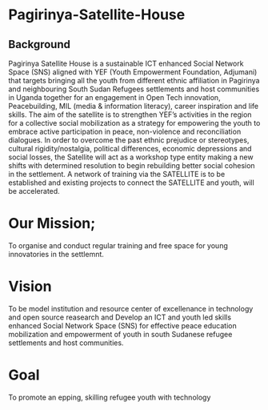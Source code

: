 # Pagirinya-Satellite-House
## Background
Pagirinya Satellite House is a sustainable ICT enhanced Social Network Space (SNS) aligned with YEF (Youth Empowerment Foundation, Adjumani) that targets bringing all the youth from different ethnic affiliation in Pagirinya and neighbouring South Sudan Refugees settlements and host communities in Uganda together for an engagement in Open Tech innovation, Peacebuilding, MIL (media & information literacy), career inspiration and life skills. The aim of the satellite is to strengthen YEF’s activities in the region for a collective social mobilization as a strategy for empowering the youth to embrace active participation in peace, non-violence and reconciliation dialogues. In order to overcome the past ethnic prejudice or stereotypes, cultural rigidity/nostalgia, political differences, economic depressions and social losses, the Satellite will act as a workshop type entity making a new shifts with determined resolution to begin rebuilding better social cohesion in the settlement. A network of training via the SATELLITE is to be established and existing projects to connect the SATELLITE and youth, will be accelerated.


# Our Mission;
To organise and conduct regular training and free space for young innovatories in the settlemnt.

# Vision
To be model institution and resource center of excellenance in technology and open source reasearch and Develop an ICT and youth led skills enhanced Social Network Space (SNS) for effective peace education mobilization and empowerment of youth in south Sudanese refugee settlements and host communities.

# Goal
To promote an epping, skilling refugee youth with technology
